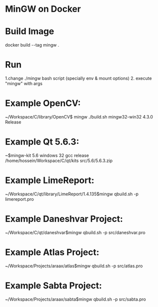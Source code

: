 # MinGW on Docker

# Build Image
docker build --tag mingw .

# Run
1.change ./mingw bash script (specially env & mount options)
2. execute "mingw" with args

# Example OpenCV:
~/Workspace/C/library/OpenCV$ mingw ./build.sh mingw32-win32 4.3.0 Release

# Example Qt 5.6.3:
~$mingw-kit 5.6 windows 32 gcc release /home/hossein/Workspace/C/qt/kits src/5.6/5.6.3.zip

# Example LimeReport:
~/Workspace/C/qt/library/LimeReport/1.4.135$mingw qbuild.sh -p limereport.pro

# Example Daneshvar Project:
~/Workspace/C/qt/daneshvar$mingw qbuild.sh -p src/daneshvar.pro

# Example Atlas Project:
~/Workspace/Projects/araax/atlas$mingw qbuild.sh -p src/atlas.pro

# Example Sabta Project:
~/Workspace/Projects/araax/sabta$mingw qbuild.sh -p src/sabta.pro
